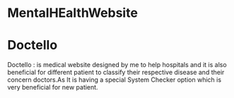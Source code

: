 # MentalHEalthWebsite

# Doctello
Doctello : is medical website designed by me to help hospitals and it is also beneficial for different patient to classify their respective disease and their concern doctors.As It is having a special System Checker option which is very beneficial for new patient.
